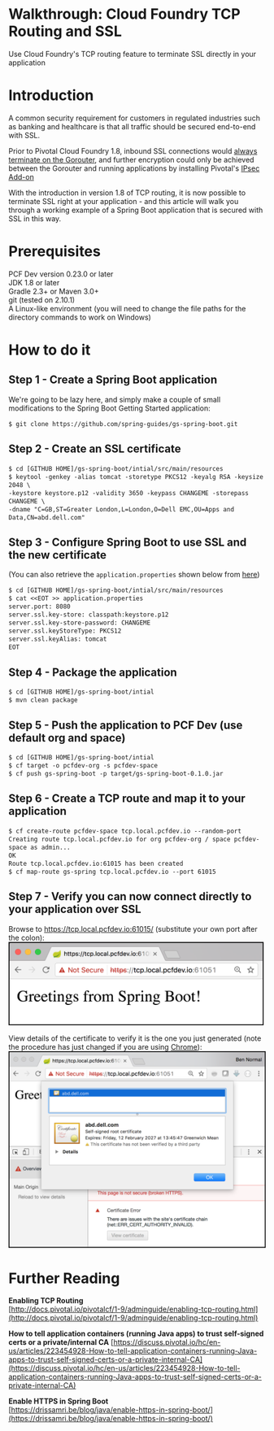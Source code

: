 # Walkthrough: Cloud Foundry TCP Routing and SSL
Use Cloud Foundry's TCP routing feature to terminate SSL directly in your application

# Introduction
A common security requirement for customers in regulated industries such as banking and healthcare is that all traffic should be secured end-to-end with SSL. 

Prior to Pivotal Cloud Foundry 1.8, inbound SSL connections would [always terminate on the Gorouter](http://docs.pivotal.io/pivotalcf/1-9/adminguide/securing-traffic.html#ssl_options), and further encryption could only be achieved between the Gorouter and running applications by installing Pivotal's [IPsec Add-on](https://docs.pivotal.io/addon-ipsec/index.html)  

With the introduction in version 1.8 of TCP routing, it is now possible to terminate SSL right at your application - and this article will walk you through a working example of a Spring Boot application that is secured with SSL in this way.   

# Prerequisites  
PCF Dev version 0.23.0 or later    
JDK 1.8 or later  
Gradle 2.3+ or Maven 3.0+  
git (tested on 2.10.1)   
A Linux-like environment (you will need to change the file paths for the directory commands to work on Windows)  

# How to do it
## Step 1 - Create a Spring Boot application  
We're going to be lazy here, and simply make a couple of small modifications to the Spring Boot Getting Started application:
    
    $ git clone https://github.com/spring-guides/gs-spring-boot.git

## Step 2 - Create an SSL certificate   
    
    $ cd [GITHUB HOME]/gs-spring-boot/intial/src/main/resources
    $ keytool -genkey -alias tomcat -storetype PKCS12 -keyalg RSA -keysize 2048 \
    -keystore keystore.p12 -validity 3650 -keypass CHANGEME -storepass CHANGEME \
    -dname "C=GB,ST=Greater London,L=London,O=Dell EMC,OU=Apps and Data,CN=abd.dell.com"  
 
## Step 3 - Configure Spring Boot to use SSL and the new certificate  
(You can also retrieve the `application.properties` shown below from [here](https://github.com/bendalby82/cf-tcp-routing-ssl/blob/master/scripts/application.properties))  

    $ cd [GITHUB HOME]/gs-spring-boot/intial/src/main/resources
    $ cat <<EOT >> application.properties  
    server.port: 8080
    server.ssl.key-store: classpath:keystore.p12
    server.ssl.key-store-password: CHANGEME
    server.ssl.keyStoreType: PKCS12
    server.ssl.keyAlias: tomcat
    EOT  
    
## Step 4 - Package the application
    
    $ cd [GITHUB HOME]/gs-spring-boot/intial  
    $ mvn clean package  

## Step 5 - Push the application to PCF Dev (use default org and space)
    
    $ cd [GITHUB HOME]/gs-spring-boot/intial
    $ cf target -o pcfdev-org -s pcfdev-space
    $ cf push gs-spring-boot -p target/gs-spring-boot-0.1.0.jar  

## Step 6 - Create a TCP route and map it to your application
    
    $ cf create-route pcfdev-space tcp.local.pcfdev.io --random-port
    Creating route tcp.local.pcfdev.io for org pcfdev-org / space pcfdev-space as admin...
    OK
    Route tcp.local.pcfdev.io:61015 has been created
    $ cf map-route gs-spring tcp.local.pcfdev.io --port 61015

## Step 7 - Verify you can now connect directly to your application over SSL
Browse to https://tcp.local.pcfdev.io:61015/ (substitute your own port after the colon):  
<img src="https://github.com/bendalby82/cf-tcp-routing-ssl/blob/master/images/HTTPS-to-my-app.png" width="500px" border="1">  

View details of the certificate to verify it is the one you just generated (note the procedure has just changed if you are using [Chrome](http://www.howtogeek.com/292076/how-do-you-view-ssl-certificate-details-in-google-chrome/)):  
<img src="https://github.com/bendalby82/cf-tcp-routing-ssl/blob/master/images/view-certificate.png" width="650px" border="1">  

# Further Reading
**Enabling TCP Routing**  
[http://docs.pivotal.io/pivotalcf/1-9/adminguide/enabling-tcp-routing.html](http://docs.pivotal.io/pivotalcf/1-9/adminguide/enabling-tcp-routing.html)  

**How to tell application containers (running Java apps) to trust self-signed certs or a private/internal CA**
[https://discuss.pivotal.io/hc/en-us/articles/223454928-How-to-tell-application-containers-running-Java-apps-to-trust-self-signed-certs-or-a-private-internal-CA](https://discuss.pivotal.io/hc/en-us/articles/223454928-How-to-tell-application-containers-running-Java-apps-to-trust-self-signed-certs-or-a-private-internal-CA)  
  
**Enable HTTPS in Spring Boot**  
[https://drissamri.be/blog/java/enable-https-in-spring-boot/](https://drissamri.be/blog/java/enable-https-in-spring-boot/)
